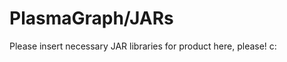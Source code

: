 PlasmaGraph/JARs
================

Please insert necessary JAR libraries for product here, please! c:

